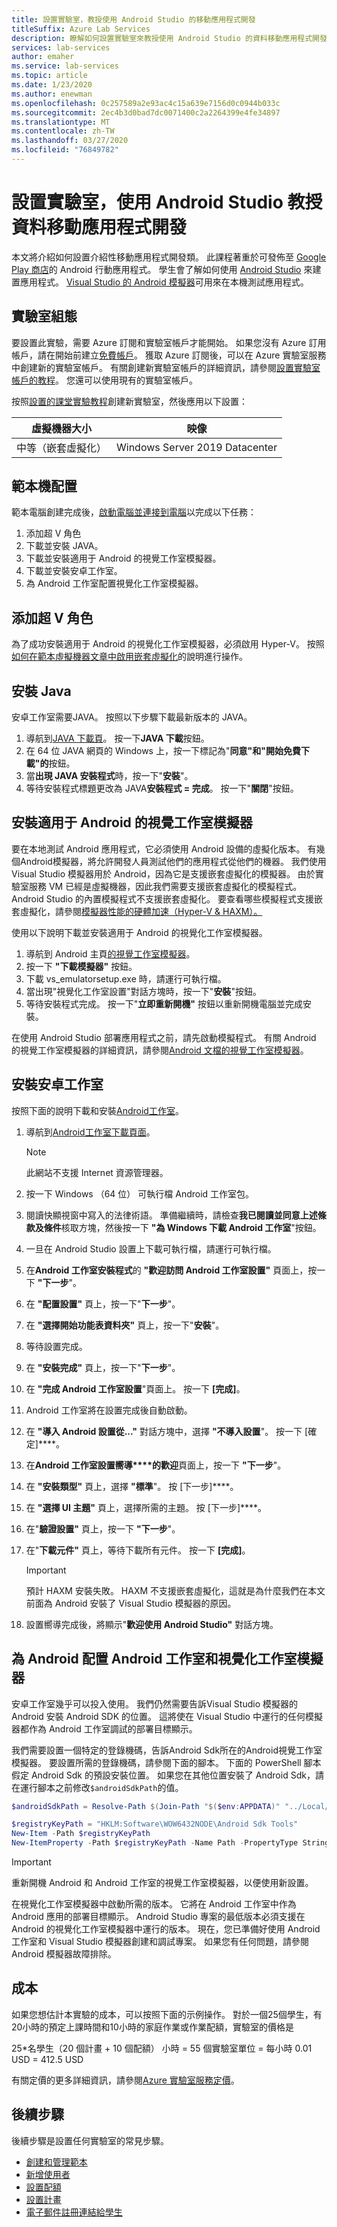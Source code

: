 ```yaml
---
title: 設置實驗室，教授使用 Android Studio 的移動應用程式開發
titleSuffix: Azure Lab Services
description: 瞭解如何設置實驗室來教授使用 Android Studio 的資料移動應用程式開發類。  本文還將討論在 Azure 中的虛擬機器上使用 Android Studio 時要進行的調整。
services: lab-services
author: emaher
ms.service: lab-services
ms.topic: article
ms.date: 1/23/2020
ms.author: enewman
ms.openlocfilehash: 0c257589a2e93ac4c15a639e7156d0c0944b033c
ms.sourcegitcommit: 2ec4b3d0bad7dc0071400c2a2264399e4fe34897
ms.translationtype: MT
ms.contentlocale: zh-TW
ms.lasthandoff: 03/27/2020
ms.locfileid: "76849782"
---
```

# <a name="set-up-a-lab-to-teach-data-mobile-application-development-with-android-studio"></a>設置實驗室，使用 Android Studio 教授資料移動應用程式開發

本文將介紹如何設置介紹性移動應用程式開發類。  此課程著重於可發佈至 [Google Play 商店](https://play.google.com/store/apps)的 Android 行動應用程式。  學生會了解如何使用 [Android Studio](https://developer.android.com/studio) 來建置應用程式。  [Visual Studio 的 Android 模擬器](https://visualstudio.microsoft.com/vs/msft-android-emulator/)可用來在本機測試應用程式。

## <a name="lab-configuration"></a>實驗室組態

要設置此實驗，需要 Azure 訂閱和實驗室帳戶才能開始。 如果您沒有 Azure 訂用帳戶，請在開始前建立[免費帳戶](https://azure.microsoft.com/free/)。 獲取 Azure 訂閱後，可以在 Azure 實驗室服務中創建新的實驗室帳戶。 有關創建新實驗室帳戶的詳細資訊，請參閱[設置實驗室帳戶的教程](tutorial-setup-lab-account.md)。  您還可以使用現有的實驗室帳戶。

按照[設置的課堂實驗教程](tutorial-setup-classroom-lab.md)創建新實驗室，然後應用以下設置：

| 虛擬機器大小 | 映像 |
| -------------------- | ----- |
| 中等（嵌套虛擬化） | Windows Server 2019 Datacenter |

## <a name="template-machine-configuration"></a>範本機配置

範本電腦創建完成後，[啟動電腦並連接到電腦](how-to-create-manage-template.md#update-a-template-vm)以完成以下任務：

1. 添加超 V 角色
2. 下載並安裝 JAVA。  
3. 下載並安裝適用于 Android 的視覺工作室模擬器。
4. 下載並安裝安卓工作室。
5. 為 Android 工作室配置視覺化工作室模擬器。

## <a name="add-hyper-v-role"></a>添加超 V 角色

為了成功安裝適用于 Android 的視覺化工作室模擬器，必須啟用 Hyper-V。  按照[如何在範本虛擬機器文章中啟用嵌套虛擬化](how-to-enable-nested-virtualization-template-vm.md)的說明進行操作。

## <a name="install-java"></a>安裝 Java

安卓工作室需要JAVA。  按照以下步驟下載最新版本的 JAVA。

1. 導航到[JAVA 下載頁](https://www.java.com/download/)。 按一下**JAVA 下載**按鈕。
2. 在 64 位 JAVA 網頁的 Windows 上，按一下標記為"**同意"和"開始免費下載"的**按鈕。
3. 當**出現 JAVA 安裝程式**時，按一下"**安裝**"。
4. 等待安裝程式標題更改為 JAVA**安裝程式 = 完成**。  按一下"**關閉**"按鈕。

## <a name="install-visual-studio-emulator-for-android"></a>安裝適用于 Android 的視覺工作室模擬器

要在本地測試 Android 應用程式，它必須使用 Android 設備的虛擬化版本。  有幾個Android模擬器，將允許開發人員測試他們的應用程式從他們的機器。  我們使用 Visual Studio 模擬器用於 Android，因為它是支援嵌套虛擬化的模擬器。  由於實驗室服務 VM 已經是虛擬機器，因此我們需要支援嵌套虛擬化的模擬程式。  Android Studio 的內置模擬程式不支援嵌套虛擬化。  要查看哪些模擬程式支援嵌套虛擬化，請參閱[模擬器性能的硬體加速（Hyper-V & HAXM）。](https://docs.microsoft.com/xamarin/android/get-started/installation/android-emulator/hardware-acceleration)

使用以下說明下載並安裝適用于 Android 的視覺化工作室模擬器。

1. 導航到 Android 主頁[的視覺工作室模擬器](https://visualstudio.microsoft.com/vs/msft-android-emulator/)。
2. 按一下 **"下載模擬器"** 按鈕。
3. 下載 vs_emulatorsetup.exe 時，請運行可執行檔。
4. 當出現"視覺化工作室設置"對話方塊時，按一下"**安裝**"按鈕。
5. 等待安裝程式完成。  按一下"**立即重新開機"** 按鈕以重新開機電腦並完成安裝。

在使用 Android Studio 部署應用程式之前，請先啟動模擬程式。  有關 Android 的視覺工作室模擬器的詳細資訊，請參閱[Android 文檔的視覺工作室模擬器](https://docs.microsoft.com/visualstudio/cross-platform/visual-studio-emulator-for-android)。

## <a name="install-android-studio"></a>安裝安卓工作室

按照下面的說明下載和安裝[Android工作室](https://developer.android.com/studio)。

1. 導航到[Android工作室下載頁面](https://developer.android.com/studio#downloads)。  
    > [!NOTE]
    > 此網站不支援 Internet 資源管理器。
2. 按一下 Windows （64 位） 可執行檔 Android 工作室包。
3. 閱讀快顯視窗中寫入的法律術語。  準備繼續時，請檢查**我已閱讀並同意上述條款及條件**核取方塊，然後按一下 **"為 Windows 下載 Android 工作室**"按鈕。
4. 一旦在 Android Studio 設置上下載可執行檔，請運行可執行檔。
5. 在**Android 工作室安裝程式**的 **"歡迎訪問 Android 工作室設置"** 頁面上，按一下 **"下一步**"。
6. 在 **"配置設置"** 頁上，按一下"**下一步**"。
7. 在 **"選擇開始功能表資料夾"** 頁上，按一下"**安裝**"。
8. 等待設置完成。
9. 在 **"安裝完成"** 頁上，按一下"**下一步**"。
10. 在 **"完成 Android 工作室設置**"頁面上。  按一下 **[完成]**。
11. Android 工作室將在設置完成後自動啟動。
12. 在 **"導入 Android 設置從..."** 對話方塊中，選擇 **"不導入設置**"。 按一下 [確定]****。
13. 在**Android 工作室設置嚮導****的歡迎**頁面上，按一下 **"下一步**"。
14. 在 **"安裝類型"** 頁上，選擇 **"標準**"。 按 [下一步]****。
15. 在 **"選擇 UI 主題"** 頁上，選擇所需的主題。 按 [下一步]****。
16. 在"**驗證設置"** 頁上，按一下 **"下一步**"。
17. 在"**下載元件"** 頁上，等待下載所有元件。  按一下 **[完成]**。

    > [!IMPORTANT]
    > 預計 HAXM 安裝失敗。  HAXM 不支援嵌套虛擬化，這就是為什麼我們在本文前面為 Android 安裝了 Visual Studio 模擬器的原因。

18. 設置嚮導完成後，將顯示"**歡迎使用 Android Studio"** 對話方塊。

## <a name="configure-android-studio-and-visual-studio-emulator-for-android"></a>為 Android 配置 Android 工作室和視覺化工作室模擬器

安卓工作室幾乎可以投入使用。  我們仍然需要告訴Visual Studio 模擬器的 Android 安裝 Android SDK 的位置。  這將使在 Visual Studio 中運行的任何模擬器都作為 Android 工作室調試的部署目標顯示。

我們需要設置一個特定的登錄機碼，告訴Android Sdk所在的Android視覺工作室模擬器。  要設置所需的登錄機碼，請參閱下面的腳本。  下面的 PowerShell 腳本假定 Android Sdk 的預設安裝位置。  如果您在其他位置安裝了 Android Sdk，請在運行腳本之前修改`$androidSdkPath`的值。

```powershell
$androidSdkPath = Resolve-Path $(Join-Path "$($env:APPDATA)" "../Local/Android/Sdk")

$registryKeyPath = "HKLM:Software\WOW6432NODE\Android Sdk Tools"
New-Item -Path $registryKeyPath
New-ItemProperty -Path $registryKeyPath -Name Path -PropertyType String -Value $androidSdkPath
```

> [!IMPORTANT]
> 重新開機 Android 和 Android 工作室的視覺工作室模擬器，以便使用新設置。

在視覺化工作室模擬器中啟動所需的版本。  它將在 Android 工作室中作為 Android 應用的部署目標顯示。  Android Studio 專案的最低版本必須支援在 Android 的視覺化工作室模擬器中運行的版本。  現在，您已準備好使用 Android 工作室和 Visual Studio 模擬器創建和調試專案。  如果您有任何問題，請參閱 Android 模擬器故障排除。

## <a name="cost"></a>成本

如果您想估計本實驗的成本，可以按照下面的示例操作。
對於一個25個學生，有20小時的預定上課時間和10小時的家庭作業或作業配額，實驗室的價格是  

25\*名學生（20 個計畫 + 10 個配額） 小時 = 55 個實驗室單位 = 每小時 0.01 USD = 412.5 USD

有關定價的更多詳細資訊，請參閱[Azure 實驗室服務定價](https://azure.microsoft.com/pricing/details/lab-services/)。

## <a name="next-steps"></a>後續步驟

後續步驟是設置任何實驗室的常見步驟。

- [創建和管理範本](how-to-create-manage-template.md)
- [新增使用者](tutorial-setup-classroom-lab.md#add-users-to-the-lab)
- [設置配額](how-to-configure-student-usage.md#set-quotas-for-users)
- [設置計畫](tutorial-setup-classroom-lab.md#set-a-schedule-for-the-lab)
- [電子郵件註冊連結給學生](how-to-configure-student-usage.md#send-invitations-to-users)
